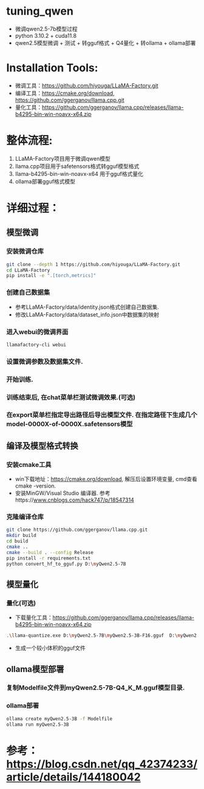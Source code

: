 # tuning_qwen
- 微调qwen2.5-7b模型过程
- python 3.10.2 + cuda11.8
- qwen2.5模型微调 + 测试 + 转gguf格式 + Q4量化 + 转ollama + ollama部署

# Installation Tools:
- 微调工具：https://github.com/hiyouga/LLaMA-Factory.git
- 编译工具：https://cmake.org/download,  https://github.com/ggerganov/llama.cpp.git
- 量化工具：https://github.com/ggerganov/llama.cpp/releases/llama-b4295-bin-win-noavx-x64.zip

# 整体流程:
1. LLaMA-Factory项目用于微调qwen模型
2. llama.cpp项目用于safetensors格式转gguf模型格式
3. llama-b4295-bin-win-noavx-x64 用于gguf格式量化
4. ollama部署gguf格式模型

# 详细过程：
## 模型微调
### 安装微调仓库
```bash
git clone --depth 1 https://github.com/hiyouga/LLaMA-Factory.git
cd LLaMA-Factory
pip install -e ".[torch,metrics]"
```
### 创建自己数据集
- 参考LLaMA-Factory/data/identity.json格式创建自己数据集.
- 修改LLaMA-Factory/data/dataset_info.json中数据集的映射

### 进入webui的微调界面
```bash
llamafactory-cli webui
```
### 设置微调参数及数据集文件.
### 开始训练.
### 训练结束后, 在chat菜单栏测试微调效果.(可选)
### 在export菜单栏指定导出路径后导出模型文件. 在指定路径下生成几个model-0000X-of-0000X.safetensors模型

## 编译及模型格式转换
### 安装cmake工具
- win下载地址：https://cmake.org/download, 解压后设置环境变量, cmd查看 cmake -version.
- 安装MinGW/Visual Studio 编译器. 参考https://www.cnblogs.com/hack747/p/18547314

### 克隆编译仓库
```bash
git clone https://github.com/ggerganov/llama.cpp.git
mkdir build
cd build
cmake ..
cmake --build . --config Release
pip install -r requirements.txt
python convert_hf_to_gguf.py D:\myQwen2.5-7B
```

## 模型量化
### 量化(可选)
- 下载量化工具：https://github.com/ggerganov/llama.cpp/releases/llama-b4295-bin-win-noavx-x64.zip
```bash
.\llama-quantize.exe D:\myQwen2.5-7B\myQwen2.5-3B-F16.gguf  D:\myQwen2.5-7B\myQwen2.5-7B-Q4_K_M.gguf Q4_K_M
```
- 生成一个较小体积的gguf文件

## ollama模型部署
### 复制Modelfile文件到myQwen2.5-7B-Q4_K_M.gguf模型目录.

### ollama部署
```bash
ollama create myQwen2.5-3B -f Modelfile
ollama run myQwen2.5-3B
```

# 参考：https://blog.csdn.net/qq_42374233/article/details/144180042